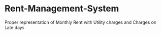 # Rent-Management-System
Proper representation of Monthly Rent with Utility charges and Charges on Late days
